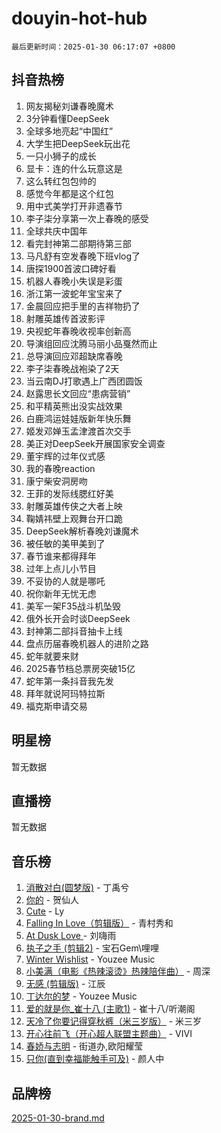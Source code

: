 # douyin-hot-hub

`最后更新时间：2025-01-30 06:17:07 +0800`

## 抖音热榜

1. 网友揭秘刘谦春晚魔术
1. 3分钟看懂DeepSeek
1. 全球多地亮起“中国红”
1. 大学生把DeepSeek玩出花
1. 一只小狮子的成长
1. 显卡：连的什么玩意这是
1. 这么转红包包帅的
1. 感觉今年都是这个红包
1. 用中式美学打开非遗春节
1. 李子柒分享第一次上春晚的感受
1. 全球共庆中国年
1. 看完封神第二部期待第三部
1. 马凡舒有空发春晚下班vlog了
1. 唐探1900首波口碑好看
1. 机器人春晚小失误是彩蛋
1. 浙江第一波蛇年宝宝来了
1. 金晨回应把手里的吉祥物扔了
1. 射雕英雄传首波影评
1. 央视蛇年春晚收视率创新高
1. 导演组回应沈腾马丽小品戛然而止
1. 总导演回应邓超缺席春晚
1. 李子柒春晚战袍染了2天
1. 当云南DJ打歌遇上广西团圆饭
1. 赵露思长文回应“患病营销”
1. 和平精英熊出没实战效果
1. 白鹿鸿运娃娃版新年快乐舞
1. 姬发邓婵玉孟津渡首次交手
1. 美正对DeepSeek开展国家安全调查
1. 董宇辉的过年仪式感
1. 我的春晚reaction
1. 康宁柴安洞房吻
1. 王菲的发际线腮红好美
1. 射雕英雄传侠之大者上映
1. 鞠婧祎壁上观舞台开口跪
1. DeepSeek解析春晚刘谦魔术
1. 被任敏的美甲美到了
1. 春节谁来都得拜年
1. 过年上点儿小节目
1. 不妥协的人就是哪吒
1. 祝你新年无忧无虑
1. 美军一架F35战斗机坠毁
1. 俄外长开会时谈DeepSeek
1. 封神第二部抖音抽卡上线
1. 盘点历届春晚机器人的进阶之路
1. 蛇年就要来财
1. 2025春节档总票房突破15亿
1. 蛇年第一条抖音我先发
1. 拜年就说阿玛特拉斯
1. 福克斯申请交易

## 明星榜

暂无数据

## 直播榜

暂无数据

## 音乐榜

1. [消散对白(圆梦版)](https://sf5-hl-cdn-tos.douyinstatic.com/obj/tos-cn-ve-2774/og4jB5I5IizzoZVAAAzWgBMAsMDWoArfwBOiFs) - 丁禹兮
1. [你的](https://sf5-hl-cdn-tos.douyinstatic.com/obj/tos-cn-ve-2774/oYuIeKf42jB7sEV6B2upMdpYAgfrQWj0FeRegh) - 贺仙人
1. [Cute](https://sf5-hl-cdn-tos.douyinstatic.com/obj/tos-cn-ve-2774/o4IbIzHWKAAB4wsS5qMBRiiAlEBGTpQRNfFvuo) - Ly
1. [Falling In Love（剪辑版）](https://sf5-hl-cdn-tos.douyinstatic.com/obj/tos-cn-ve-2774/o8ajpA8zzgBPahbBIO8AcKGBLJezFCRd1wfP9f) - 青村秀和
1. [ At Dusk  Love ](https://sf5-hl-cdn-tos.douyinstatic.com/obj/tos-cn-ve-2774/o8CrpCf5CaYgI4ZrtQgMQAFEfuGqNnRSDQAPBc) - 刘嗨雨
1. [执子之手 (剪辑2)](https://sf5-hl-cdn-tos.douyinstatic.com/obj/tos-cn-ve-2774/oUoZLQjCc31XzqsBnBQUNgeKtYPBcgbFDwtfcu) - 宝石Gem\哩哩
1. [Winter Wishlist](https://sf5-hl-cdn-tos.douyinstatic.com/obj/tos-cn-ve-2774/oIIgUOeamCFCVAzxN6MFRLIBlLGpUqQxeeHrLE) - Youzee Music
1. [小美满（电影《热辣滚烫》热辣陪伴曲）](https://sf5-hl-cdn-tos.douyinstatic.com/obj/tos-cn-ve-2774/o0GAn2lSgfZIDUgtevCGDQYnFg4CwnrBaxbTZL) - 周深
1. [无感 (剪辑版)](https://sf5-hl-cdn-tos.douyinstatic.com/obj/tos-cn-ve-2774/o0eIsUzJBDlQaQFC5OFlgbMEZC1TFYBftOBn6p) - 江辰
1. [丁达尔的梦](https://sf5-hl-cdn-tos.douyinstatic.com/obj/tos-cn-ve-2774/oMU3WirUZBVQkAC9ccG5P2IQirziZM2RTInUY) - Youzee Music
1. [爱的就是你_崔十八 (主歌1)](https://sf5-hl-cdn-tos.douyinstatic.com/obj/tos-cn-ve-2774/oI5BO5DhFZ6UTcNCnZaOCBLtZ7WIMQGfgnXf5E) - 崔十八/听潮阁
1. [天冷了你要记得穿秋裤（米三岁版）](https://sf5-hl-cdn-tos.douyinstatic.com/obj/tos-cn-ve-2774/oQlIwVIDWiZ6BQilAorS7MA0AgCkQDvcZAdm1) - 米三岁
1. [开心往前飞（开心超人联盟主题曲）](https://sf5-hl-cdn-tos.douyinstatic.com/obj/tos-cn-ve-2774/9d8fb7c82cf1421fb93a9fe925275e0a) - VIVI
1. [春娇与志明](https://sf5-hl-cdn-tos.douyinstatic.com/obj/tos-cn-ve-2774/e530d8fceb7044b39707d7f9ff54add1) - 街道办,欧阳耀莹
1. [只你(直到幸福能触手可及)](https://sf5-hl-cdn-tos.douyinstatic.com/obj/tos-cn-ve-2774/o0lBkRDzFTeaVSUz3ZZSCBVtZ5DIMQGfgmEAuE) - 颜人中

## 品牌榜

[2025-01-30-brand.md](2025-01-30-brand.md)

